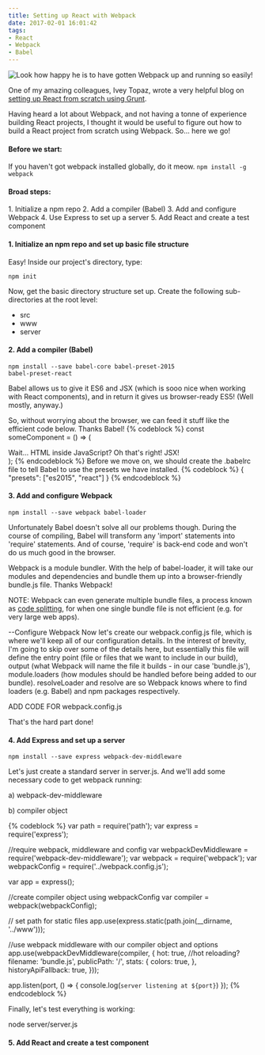 ```yaml
---
title: Setting up React with Webpack
date: 2017-02-01 16:01:42
tags:
- React
- Webpack
- Babel
---
```

![Look how happy he is to have gotten Webpack up and running so easily!](/images/coffee.jpg)

One of my amazing colleagues, Ivey Topaz, wrote a very helpful blog on <a href="http://iveytopaz.com/2016/10/25/starting_react_from_scratch/">setting up React from scratch using Grunt</a>.

Having heard a lot about Webpack, and not having a tonne of experience building React projects, I thought it would be useful to figure out how to build a React project from scratch using Webpack. So... here we go!


<h4>Before we start:</h4>If you haven't got webpack installed globally, do it meow.
<code>npm install -g webpack</code>


<h4>Broad steps:</h4>1. Initialize a npm repo
2. Add a compiler (Babel)
3. Add and configure Webpack
4. Use Express to set up a server
5. Add React and create a test component


<h4>1. Initialize an npm repo and set up basic file structure</h4>Easy! Inside our project's directory, type:

<code>npm init</code>

Now, get the basic directory structure set up. Create the following sub-directories at the root level:
<ul><li>src</li><li>www</li><li>server</li></ul>


<h4>2. Add a compiler (Babel)</h4>

<code>npm install --save babel-core babel-preset-2015 babel-preset-react</code>

Babel allows us to give it ES6 and JSX (which is sooo nice when working with React components), and in return it gives us browser-ready ES5! (Well mostly, anyway.)

So, without worrying about the browser, we can feed it stuff like the efficient code below. Thanks Babel!
{% codeblock %}
  const someComponent = () => (
    <div>Wait... HTML inside JavaScript? Oh that's right! JSX!</div>
  );
{% endcodeblock %}
Before we move on, we should create the .babelrc file to tell Babel to use the presets we have installed.
{% codeblock %}
{
  "presets": ["es2015", "react"]
}
{% endcodeblock %}


<h4>3. Add and configure Webpack</h4>
<code>npm install --save webpack babel-loader</code>

Unfortunately Babel doesn't solve all our problems though. During the course of compiling, Babel will transform any 'import' statements into 'require' statements. And of course, 'require' is back-end code and won't do us much good in the browser.

Webpack is a module bundler. With the help of babel-loader, it will take our modules and dependencies and bundle them up into a browser-friendly bundle.js file. Thanks Webpack!

NOTE: Webpack can even generate multiple bundle files, a process known as <a href="https://webpack.github.io/docs/code-splitting.html">code splitting</a>, for when one single bundle file is not efficient (e.g. for very large web apps).

--Configure Webpack
Now let's create our webpack.config.js file, which is where we'll keep all of our configuration details. In the interest of brevity, I'm going to skip over some of the details here, but essentially this file will define the entry point (file or files that we want to include in our build), output (what Webpack will name the file it builds - in our case 'bundle.js'), module.loaders (how modules should be handled before being added to our bundle). resolveLoader and resolve are so Webpack knows where to find loaders (e.g. Babel) and npm packages respectively.

ADD CODE FOR webpack.config.js

That's the hard part done!

<h4>4. Add Express and set up a server</h4>

<code>npm install --save express webpack-dev-middleware</code>

Let's just create a standard server in server.js. And we'll add some necessary code to get webpack running:

a) webpack-dev-middleware

b) compiler object

{% codeblock %}
var path = require('path');
var express = require('express');

//require webpack, middleware and config
var webpackDevMiddleware = require('webpack-dev-middleware');
var webpack = require('webpack');
var webpackConfig = require('../webpack.config.js');

var app = express();

//create compiler object using webpackConfig
var compiler = webpack(webpackConfig);

// set path for static files
app.use(express.static(path.join(__dirname, '../www')));

//use webpack middleware with our compiler object and options
app.use(webpackDevMiddleware(compiler, {
  hot: true, //hot reloading?
  filename: 'bundle.js',
  publicPath: '/',
  stats: {
    colors: true,
  },
  historyApiFallback: true,
}));

app.listen(port, () => {
  console.log(`server listening at ${port}`)
});
{% endcodeblock %}


Finally, let's test everything is working:

  node server/server.js




<h4>5. Add React and create a test component</h4>



